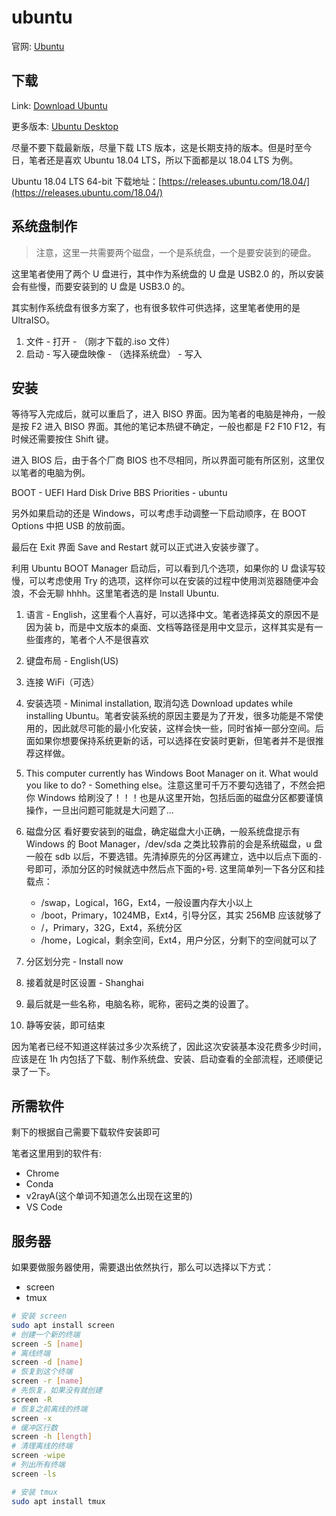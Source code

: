 # ubuntu

官网: [Ubuntu](http://www.ubuntu.com/)

## 下载

Link: [Download Ubuntu](https://ubuntu.com/download)

更多版本: [Ubuntu Desktop](https://ubuntu.com/download/alternative-downloads)

尽量不要下载最新版，尽量下载 LTS 版本，这是长期支持的版本。但是时至今日，笔者还是喜欢 Ubuntu 18.04 LTS，所以下面都是以 18.04 LTS 为例。

Ubuntu 18.04 LTS 64-bit 下载地址：[https://releases.ubuntu.com/18.04/](https://releases.ubuntu.com/18.04/)

## 系统盘制作

> 注意，这里一共需要两个磁盘，一个是系统盘，一个是要安装到的硬盘。

这里笔者使用了两个 U 盘进行，其中作为系统盘的 U 盘是 USB2.0 的，所以安装会有些慢，而要安装到的 U 盘是 USB3.0 的。

其实制作系统盘有很多方案了，也有很多软件可供选择，这里笔者使用的是 UltraISO。

1. 文件 - 打开 - （刚才下载的.iso 文件）
2. 启动 - 写入硬盘映像 - （选择系统盘） - 写入

## 安装

等待写入完成后，就可以重启了，进入 BISO 界面。因为笔者的电脑是神舟，一般是按 F2 进入 BISO 界面。其他的笔记本热键不确定，一般也都是 F2 F10 F12，有时候还需要按住 Shift 键。

进入 BIOS 后，由于各个厂商 BIOS 也不尽相同，所以界面可能有所区别，这里仅以笔者的电脑为例。

BOOT - UEFI Hard Disk Drive BBS Priorities - ubuntu

另外如果启动的还是 Windows，可以考虑手动调整一下启动顺序，在 BOOT Options 中把 USB 的放前面。

最后在 Exit 界面 Save and Restart 就可以正式进入安装步骤了。

利用 Ubuntu BOOT Manager 启动后，可以看到几个选项，如果你的 U 盘读写较慢，可以考虑使用 Try 的选项，这样你可以在安装的过程中使用浏览器随便冲会浪，不会无聊 hhhh。这里笔者选的是 Install Ubuntu.

1. 语言 - English，这里看个人喜好，可以选择中文。笔者选择英文的原因不是因为装 b，而是中文版本的桌面、文档等路径是用中文显示，这样其实是有一些蛋疼的，笔者个人不是很喜欢
2. 键盘布局 - English(US)
3. 连接 WiFi（可选）
4. 安装选项 - Minimal installation, 取消勾选 Download updates while installing Ubuntu。笔者安装系统的原因主要是为了开发，很多功能是不常使用的，因此就尽可能的最小化安装，这样会快一些，同时省掉一部分空间。后面如果你想要保持系统更新的话，可以选择在安装时更新，但笔者并不是很推荐这样做。
5. This computer currently has Windows Boot Manager on it. What would you like to do? - Something else。注意这里可千万不要勾选错了，不然会把你 Windows 给刷没了！！！也是从这里开始，包括后面的磁盘分区都要谨慎操作，一旦出问题可能就是大问题了...
6. 磁盘分区
   看好要安装到的磁盘，确定磁盘大小正确，一般系统盘提示有 Windows 的 Boot Manager，/dev/sda 之类比较靠前的会是系统磁盘，u 盘一般在 sdb 以后，不要选错。先清掉原先的分区再建立，选中以后点下面的`-`号即可，添加分区的时候就选中然后点下面的`+`号. 这里简单列一下各分区和挂载点：

   - /swap，Logical，16G，Ext4，一般设置内存大小以上
   - /boot，Primary，1024MB，Ext4，引导分区，其实 256MB 应该就够了
   - /，Primary，32G，Ext4，系统分区
   - /home，Logical，剩余空间，Ext4，用户分区，分剩下的空间就可以了

7. 分区划分完 - Install now
8. 接着就是时区设置 - Shanghai
9. 最后就是一些名称，电脑名称，昵称，密码之类的设置了。
10. 静等安装，即可结束

因为笔者已经不知道这样装过多少次系统了，因此这次安装基本没花费多少时间，应该是在 1h 内包括了下载、制作系统盘、安装、启动查看的全部流程，还顺便记录了一下。

## 所需软件

剩下的根据自己需要下载软件安装即可

笔者这里用到的软件有:

- Chrome
- Conda
- v2rayA(这个单词不知道怎么出现在这里的)
- VS Code

## 服务器

如果要做服务器使用，需要退出依然执行，那么可以选择以下方式：

- screen
- tmux

```bash
# 安装 screen
sudo apt install screen
# 创建一个新的终端
screen -S [name]
# 离线终端
screen -d [name]
# 恢复到这个终端
screen -r [name]
# 先恢复，如果没有就创建
screen -R
# 恢复之前离线的终端
screen -x
# 缓冲区行数
screen -h [length]
# 清理离线的终端
screen -wipe
# 列出所有终端
screen -ls
```

```bash
# 安装 tmux
sudo apt install tmux
```
